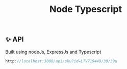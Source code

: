 
<div align="center" id="top"> 
  &#xa0;

  <!-- <a href="https://{{app_url}}.netlify.app">Demo</a> -->
</div>

<h1 align="center">Node Typescript</h1>

<p align="center">
 
</p>

<!-- Status -->

<!-- <h4 align="center"> 
	🚧  {{app_name}} 🚀 Under construction...  🚧
</h4> 
<hr> -->


<br>

## :sparkles: API ##
Built using nodeJs, ExpressJs and Typescript 
``` javascript
http://localhost:3000/api/sku?id=LTV719449/39/39u
``` 


